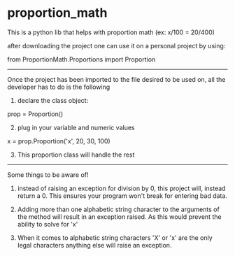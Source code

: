 # proportion_math
This is a python lib that helps with proportion math (ex: x/100 = 20/400)


after downloading the project one can use it on a personal project by using:

from ProportionMath.Proportions import Proportion

__________________________________________________________________________

Once the project has been imported to the file desired to be used on,
all the developer has to do is the following 

1) declare the class object:

prop = Proportion()

2) plug in your variable and numeric values

x = prop.Proportion('x', 20, 30, 100)

3) This proportion class will handle the rest

____________________________________________________________________________

Some things to be aware of!

1) instead of raising an exception for division by 0, this project will, instead
   return a 0. This ensures your program won't break for entering bad data. 

2) Adding more than one alphabetic string character to the arguments of the method
   will result in an exception raised. As this would prevent the ability to
   solve for 'x'

3) When it comes to alphabetic string characters 'X' or 'x' are the only legal characters
   anything else will raise an exception.
